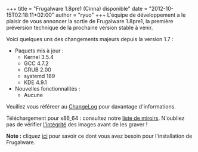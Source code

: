 +++
title = "Frugalware 1.8pre1 (Cinna) disponible"
date = "2012-10-15T02:18:11+02:00"
author = "ryuo"
+++
L'équipe de développement a le plaisir de vous annoncer la sortie de Frugalware 1.8pre1, la première préversion technique de la prochaine version stable à venir.  

Voici quelques uns des changements majeurs depuis la version 1.7 :  

* Paquets mis à jour :
	+ Kernel 3.5.4
	+ GCC 4.7.2
	+ GRUB 2.00
	+ systemd 189
	+ KDE 4.9.1
* Nouvelles fonctionnalités :
	+ Aucune


Veuillez vous référeer au [ChangeLog](http://ftp.frugalware.org/pub/frugalware/frugalware-tsting/ChangeLog.txt) pour davantage d'informations.  
  

Téléchargement pour x86\_64 : consultez notre [liste de miroirs](http://frugalware.org/download/frugalware-testing-iso). N'oubliez pas de vérifier [l'intégrité](http://frugalware.org/download/frugalware-testing-iso/SHA1SUMS) des images avant de les graver !  

**Note :**  cliquez [ici](http://frugalware.org/docs/istall#_choosing_installation_flavor) pour savoir ce dont vous avez besoin pour l'installation de Frugalware.